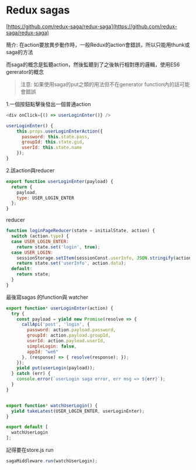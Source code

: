 # Redux sagas

[https://github.com/redux-saga/redux-saga](https://github.com/redux-saga/redux-saga)

簡介: 在action要放異步動作時，一般Redux的action會錯誤，所以只能用thunk或saga的方法

而saga的概念是監聽action，然後監聽到了之後執行相對應的邏輯，使用ES6 gererator的概念

> 注意: 如果使用saga的put之類的用法但不在generator function內的話可能會錯誤

1.一個按鈕點擊後發出一個普通action

```js
<div onClick={() => userLoginEnter()} />

userLoginEnter() {
    this.props.userLoginEnterAction({
      password: this.state.pass,
      groupId: this.state.gid,
      userId: this.state.name
    });  
}
```

2.該action與reducer

```js
export function userLoginEnter(payload) {
  return {
    payload,
    type: USER_LOGIN_ENTER
  };
}
```

reducer

```js
function loginPageReducer(state = initialState, action) {
  switch (action.type) {
  case USER_LOGIN_ENTER:
    return state.set('login', true);
  case USER_LOGIN:
    sessionStorage.setItem(sessionConst.userInfo, JSON.stringify(action.data));
    return state.set('userInfo', action.data);
  default:
    return state;
  }
}
```

最後寫sagas 的function與 watcher

```js
export function* userLoginEnter(action) {
  try {
    const payload = yield new Promise(resolve => {
      callApi('post', 'login', {
        password: action.payload.password,
        groupId: action.payload.groupId,
        userId: action.payload.userId,
        simpleLogin: false,
        appId: "we6"
      }, (response) => { resolve(response); });
    });
    yield put(userLogin(payload));
  } catch (err) {
    console.error(`userLogin saga error, err msg => ${err}`);
  }
}


export function* watchUserLogin() {
  yield takeLatest(USER_LOGIN_ENTER, userLoginEnter);
}

export default [
  watchUserLogin
];
```

記得要在store.js  run

```js
sagaMiddleware.run(watchUserLogin);
```



